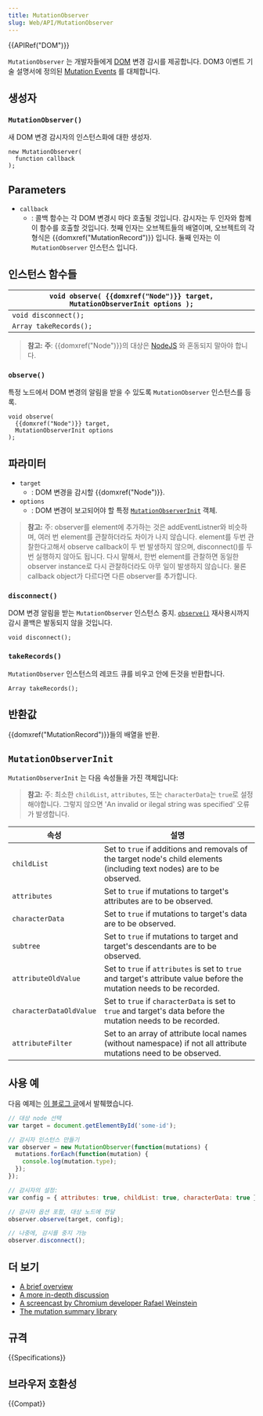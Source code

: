```yaml
---
title: MutationObserver
slug: Web/API/MutationObserver
---
```

{{APIRef("DOM")}}

`MutationObserver` 는 개발자들에게 [DOM](/ko/docs/DOM) 변경 감시를 제공합니다. DOM3 이벤트 기술 설명서에 정의된 [Mutation Events](/ko/docs/DOM/Mutation_events) 를 대체합니다.

## 생성자

### `MutationObserver()`

새 DOM 변경 감시자의 인스턴스화에 대한 생성자.

```
new MutationObserver(
  function callback
);
```

## Parameters

- `callback`
  - : 콜백 함수는 각 DOM 변경시 마다 호출될 것입니다. 감시자는 두 인자와 함께 이 함수를 호출할 것입니다. 첫째 인자는 오브젝트들의 배열이며, 오브젝트의 각 형식은 {{domxref("MutationRecord")}} 입니다. 둘째 인자는 이 `MutationObserver` 인스턴스 입니다.

## 인스턴스 함수들

| `void observe( {{domxref("Node")}} target, MutationObserverInit options );` |
| -------------------------------------------------------------------------------- |
| `void disconnect();`                                                             |
| `Array takeRecords();`                                                           |

> **참고:** **주**: {{domxref("Node")}}의 대상은 [NodeJS](https://nodejs.org/en/) 와 혼동되지 말아야 합니다.

### `observe()`

특정 노드에서 DOM 변경의 알림을 받을 수 있도록 `MutationObserver` 인스턴스를 등록.

```
void observe(
  {{domxref("Node")}} target,
  MutationObserverInit options
);
```

## 파라미터

- `target`
  - : DOM 변경을 감시할 {{domxref("Node")}}.
- `options`
  - : DOM 변경이 보고되어야 할 특정 [`MutationObserverInit`](#MutationObserverInit) 객체.

> **참고:** 주: observer를 element에 추가하는 것은 addEventListner와 비슷하며, 여러 번 element를 관찰하더라도 차이가 나지 않습니다. element를 두번 관찰한다고해서 observe callback이 두 번 발생하지 않으며, disconnect()를 두번 실행하지 않아도 됩니다. 다시 말해서, 한번 element를 관찰하면 동일한 observer instance로 다시 관찰하더라도 아무 일이 발생하지 않습니다. 물론 callback object가 다르다면 다른 observer를 추가합니다.

### `disconnect()`

DOM 변경 알림을 받는 `MutationObserver` 인스턴스 중지. [`observe()`](<#observe()>) 재사용시까지 감시 콜백은 발동되지 않을 것입니다.

```
void disconnect();
```

### `takeRecords()`

`MutationObserver` 인스턴스의 레코드 큐를 비우고 안에 든것을 반환합니다.

```
Array takeRecords();
```

## 반환값

{{domxref("MutationRecord")}}들의 배열을 반환.

## `MutationObserverInit`

`MutationObserverInit` 는 다음 속성들을 가진 객체입니다:

> **참고:** 주: 최소한 `childList`, `attributes`, 또는 `characterData`는 `true`로 설정해야합니다. 그렇지 않으면 'An invalid or ilegal string was specified' 오류가 발생합니다.

| 속성                    | 설명                                                                                                                   |
| ----------------------- | ---------------------------------------------------------------------------------------------------------------------- |
| `childList`             | Set to `true` if additions and removals of the target node's child elements (including text nodes) are to be observed. |
| `attributes`            | Set to `true` if mutations to target's attributes are to be observed.                                                  |
| `characterData`         | Set to `true` if mutations to target's data are to be observed.                                                        |
| `subtree`               | Set to `true` if mutations to target and target's descendants are to be observed.                                      |
| `attributeOldValue`     | Set to `true` if `attributes` is set to `true` and target's attribute value before the mutation needs to be recorded.  |
| `characterDataOldValue` | Set to `true` if `characterData` is set to `true` and target's data before the mutation needs to be recorded.          |
| `attributeFilter`       | Set to an array of attribute local names (without namespace) if not all attribute mutations need to be observed.       |

## 사용 예

다음 예제는 [이 블로그 글](http://hacks.mozilla.org/2012/05/dom-mutationobserver-reacting-to-dom-changes-without-killing-browser-performance/)에서 발췌했습니다.

```js
// 대상 node 선택
var target = document.getElementById('some-id');

// 감시자 인스턴스 만들기
var observer = new MutationObserver(function(mutations) {
  mutations.forEach(function(mutation) {
    console.log(mutation.type);
  });
});

// 감시자의 설정:
var config = { attributes: true, childList: true, characterData: true };

// 감시자 옵션 포함, 대상 노드에 전달
observer.observe(target, config);

// 나중에, 감시를 중지 가능
observer.disconnect();
```

## 더 보기

- [A brief overview](http://updates.html5rocks.com/2012/02/Detect-DOM-changes-with-Mutation-Observers)
- [A more in-depth discussion](http://hacks.mozilla.org/2012/05/dom-mutationobserver-reacting-to-dom-changes-without-killing-browser-performance/)
- [A screencast by Chromium developer Rafael Weinstein](http://www.youtube.com/watch?v=eRZ4pO0gVWw)
- [The mutation summary library](http://code.google.com/p/mutation-summary/)

## 규격

{{Specifications}}

## 브라우저 호환성

{{Compat}}
